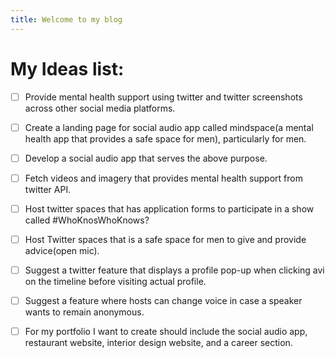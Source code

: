 ```yaml
---
title: Welcome to my blog
---
```

# My Ideas list:

- [ ] Provide mental health support using twitter and twitter screenshots across other social media platforms.
- [ ] Create a landing page for social audio app called mindspace(a mental health app that provides a safe space for men), particularly for men.
- [ ] Develop a social audio app that serves the above purpose.
- [ ] Fetch videos and imagery that provides mental health support from twitter API.
- [ ] Host twitter spaces that has application forms to participate in a show called #WhoKnosWhoKnows?
- [ ] Host Twitter spaces that is a safe space for men to give and provide advice(open mic).
- [ ] Suggest a twitter feature that displays a profile pop-up when clicking avi on the timeline before visiting actual profile.
- [ ] Suggest a feature where hosts can change voice in case a speaker wants to remain anonymous.
- [ ] For my portfolio I want to create should include the social audio app, restaurant website, interior design website, and a career section.


